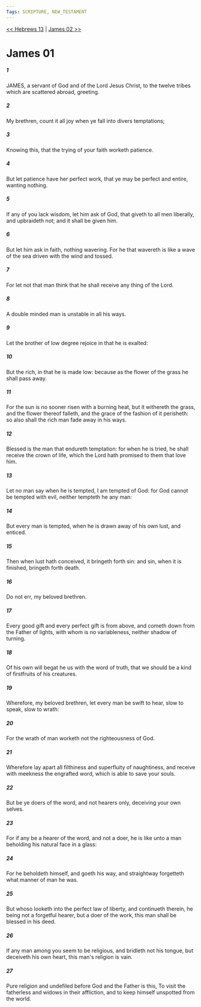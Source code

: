 ```yaml
---
Tags: SCRIPTURE, NEW_TESTAMENT
---
```


[<< Hebrews 13](NEW_TESTAMENT/19_Hebrews/Hebrews_13.md) | [James 02 >>](NEW_TESTAMENT/20_James/James_02.md)

# James 01

##### 1

JAMES, a servant of God and of the Lord Jesus Christ, to the twelve tribes which are scattered abroad, greeting.

##### 2

My brethren, count it all joy when ye fall into divers temptations;

##### 3

Knowing this, that the trying of your faith worketh patience.

##### 4

But let patience have her perfect work, that ye may be perfect and entire, wanting nothing.

##### 5

If any of you lack wisdom, let him ask of God, that giveth to all men liberally, and upbraideth not; and it shall be given him.

##### 6

But let him ask in faith, nothing wavering. For he that wavereth is like a wave of the sea driven with the wind and tossed.

##### 7

For let not that man think that he shall receive any thing of the Lord.

##### 8

A double minded man is unstable in all his ways.

##### 9

Let the brother of low degree rejoice in that he is exalted:

##### 10

But the rich, in that he is made low: because as the flower of the grass he shall pass away.

##### 11

For the sun is no sooner risen with a burning heat, but it withereth the grass, and the flower thereof falleth, and the grace of the fashion of it perisheth: so also shall the rich man fade away in his ways.

##### 12

Blessed is the man that endureth temptation: for when he is tried, he shall receive the crown of life, which the Lord hath promised to them that love him.

##### 13

Let no man say when he is tempted, I am tempted of God: for God cannot be tempted with evil, neither tempteth he any man:

##### 14

But every man is tempted, when he is drawn away of his own lust, and enticed.

##### 15

Then when lust hath conceived, it bringeth forth sin: and sin, when it is finished, bringeth forth death.

##### 16

Do not err, my beloved brethren.

##### 17

Every good gift and every perfect gift is from above, and cometh down from the Father of lights, with whom is no variableness, neither shadow of turning.

##### 18

Of his own will begat he us with the word of truth, that we should be a kind of firstfruits of his creatures.

##### 19

Wherefore, my beloved brethren, let every man be swift to hear, slow to speak, slow to wrath:

##### 20

For the wrath of man worketh not the righteousness of God.

##### 21

Wherefore lay apart all filthiness and superfluity of naughtiness, and receive with meekness the engrafted word, which is able to save your souls.

##### 22

But be ye doers of the word, and not hearers only, deceiving your own selves.

##### 23

For if any be a hearer of the word, and not a doer, he is like unto a man beholding his natural face in a glass:

##### 24

For he beholdeth himself, and goeth his way, and straightway forgetteth what manner of man he was.

##### 25

But whoso looketh into the perfect law of liberty, and continueth therein, he being not a forgetful hearer, but a doer of the work, this man shall be blessed in his deed.

##### 26

If any man among you seem to be religious, and bridleth not his tongue, but deceiveth his own heart, this man's religion is vain.

##### 27

Pure religion and undefiled before God and the Father is this, To visit the fatherless and widows in their affliction, and to keep himself unspotted from the world.
